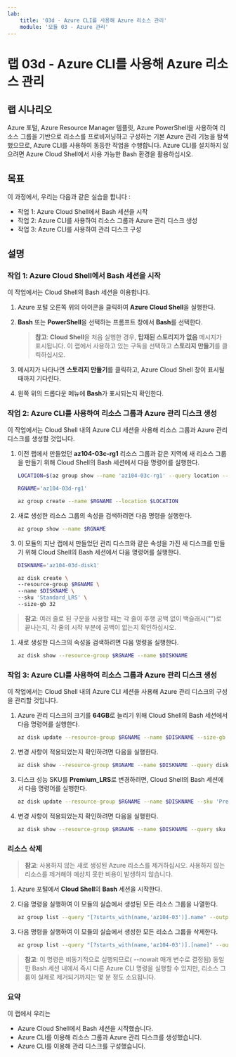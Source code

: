 ```yaml
---
lab:
    title: '03d - Azure CLI를 사용해 Azure 리소스 관리'
    module: '모듈 03 - Azure 관리'
---
```


# 랩 03d - Azure CLI를 사용해 Azure 리소스 관리

## 랩 시나리오

Azure 포털, Azure Resource Manager 템플릿, Azure PowerShell을 사용하여 리소스 그룹을 기반으로 리소스를 프로비저닝하고 구성하는 기본 Azure 관리 기능을 탐색했으므로, Azure CLI를 사용하여 동등한 작업을 수행합니다. Azure CLI를 설치하지 않으려면 Azure Cloud Shell에서 사용 가능한 Bash 환경을 활용하십시오.

## 목표

이 과정에서, 우리는 다음과 같은 실습을 합니다 :

+ 작업 1: Azure Cloud Shell에서 Bash 세션을 시작
+ 작업 2: Azure CLI를 사용하여 리소스 그룹과 Azure 관리 디스크 생성
+ 작업 3: Azure CLI를 사용하여 관리 디스크 구성

## 설명

### 작업 1: Azure Cloud Shell에서 Bash 세션을 시작

이 작업에서는 Cloud Shell의 Bash 세션을 이용합니다.

1. Azure 포털 오른쪽 위의 아이콘을 클릭하여 **Azure Cloud Shell**을 실행한다.

1. **Bash** 또는 **PowerShell**을 선택하는 프롬프트 창에서 **Bash**를 선택한다. 

    >**참고**:  **Cloud Shell**을 처음 실행한 경우, **탑재된 스토리지가 없음** 메시지가 표시됩니다. 이 랩에서 사용하고 있는 구독을 선택하고 **스토리지 만들기**를 클릭하십시오. 

1. 메시지가 나타나면 **스토리지 만들기**를 클릭하고, Azure Cloud Shell 창이 표시될 때까지 기다린다.

1. 왼쪽 위의 드롭다운 메뉴에 **Bash**가 표시되는지 확인한다.


### 작업 2:  Azure CLI를 사용하여 리소스 그룹과 Azure 관리 디스크 생성

이 작업에서는 Cloud Shell 내의 Azure CLI 세션을 사용해 리소스 그룹과 Azure 관리 디스크를 생성할 것입니다. 

1. 이전 랩에서 만들었던 **az104-03c-rg1** 리소스 그룹과 같은 지역에 새 리소스 그룹을 만들기 위해 Cloud Shell의 Bash 세션에서 다음 명령어를 실행한다.

   ```sh
   LOCATION=$(az group show --name 'az104-03c-rg1' --query location --out tsv)

   RGNAME='az104-03d-rg1'

   az group create --name $RGNAME --location $LOCATION
   ```
1. 새로 생성한 리소스 그룹의 속성을 검색하려면 다음 명령을 실행한다.

   ```sh
   az group show --name $RGNAME
   ```
1. 이 모듈의 지난 랩에서 만들었던 관리 디스크와 같은 속성을 가진 새 디스크를 만들기 위해 Cloud Shell의 Bash 세션에서 다음 명령어를 실행한다.

   ```sh
   DISKNAME='az104-03d-disk1'

   az disk create \
   --resource-group $RGNAME \
   --name $DISKNAME \
   --sku 'Standard_LRS' \
   --size-gb 32
   ```
>**참고**: 여러 줄로 된 구문을 사용할 때는 각 줄이 후행 공백 없이 백슬래시("\")로 끝나는지, 각 줄의 시작 부분에 공백이 없는지 확인하십시오.

1. 새로 생성한 디스크의 속성을 검색하려면 다음 명령을 실행한다.

   ```sh
   az disk show --resource-group $RGNAME --name $DISKNAME
   ```

### 작업 3: Azure CLI를 사용하여 리소스 그룹과 Azure 관리 디스크 생성

이 작업에서는 Cloud Shell 내의 Azure CLI 세션을 사용해 Azure 관리 디스크의 구성을 관리할 것입니다. 

1. Azure 관리 디스크의 크기를 **64GB**로 늘리기 위해 Cloud Shell의 Bash 세션에서 다음 명령어를 실행한다.

   ```sh
   az disk update --resource-group $RGNAME --name $DISKNAME --size-gb 64
   ```

1. 변경 사항이 적용되었는지 확인하려면 다음을 실행한다.

   ```sh
   az disk show --resource-group $RGNAME --name $DISKNAME --query diskSizeGb
   ```

1. 디스크 성능 SKU를 **Premium_LRS**로 변경하려면, Cloud Shell의 Bash 세션에서 다음 명령어를 실행한다.

   ```sh
   az disk update --resource-group $RGNAME --name $DISKNAME --sku 'Premium_LRS'
   ```

1. 변경 사항이 적용되었는지 확인하려면 다음을 실행한다.

   ```sh
   az disk show --resource-group $RGNAME --name $DISKNAME --query sku
   ```

### 리소스 삭제

   >**참고**: 사용하지 않는 새로 생성된 Azure 리소스를 제거하십시오. 사용하지 않는 리소스를 제거해야 예상치 못한 비용이 발생하지 않습니다.

1. Azure 포털에서 **Cloud Shell**의 **Bash** 세션을 시작한다.

1. 다음 명령을 실행하여 이 모듈의 실습에서 생성된 모든 리소스 그룹을 나열한다.

   ```sh
   az group list --query "[?starts_with(name,'az104-03')].name" --output tsv
   ```

1. 다음 명령을 실행하여 이 모듈의 실습에서 생성한 모든 리소스 그룹을 삭제한다.

   ```sh
   az group list --query "[?starts_with(name,'az104-03')].[name]" --output tsv | xargs -L1 bash -c 'az group delete --name $0 --no-wait --yes'
   ```

>**참고**: 이 명령은 비동기적으로 실행되므로( --nowait 매개 변수로 결정됨) 동일한 Bash 세션 내에서 즉시 다른 Azure CLI 명령을 실행할 수 있지만, 리소스 그룹이 실제로 제거되기까지는 몇 분 정도 소요됩니다.

### 요약

이 랩에서 우리는

- Azure Cloud Shell에서 Bash 세션을 시작했습니다.
- Azure CLI를 이용해 리소스 그룹과 Azure 관리 디스크를 생성했습니다.
- Azure CLI를 이용해 관리 디스크를 구성했습니다.